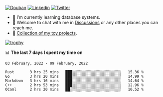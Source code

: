 
<p align="left">
<a href="https://www.douban.com/people/ixxchan"><img src="https://img.shields.io/badge/@ixxchan-007722?style=flat&logo=Douban&logoColor=white" alt="Douban" /></a> 
<a href="https://www.linkedin.com/in/xxchan/?locale=en_US"><img src="https://img.shields.io/badge/@xxchan-0073b1?style=flat&logo=LinkedIn&logoColor=white" alt="Linkedin" /></a> 
<a href="https://twitter.com/yayale_umi"><img src="https://img.shields.io/badge/@yayale__umi-1DA1F2?style=flat&logo=Twitter&logoColor=white" alt="Twitter"/></a>
</p>

- 🌱 I’m currently learning database systems.
- 💬 Welcome to chat with me in [Discussions](https://github.com/xxchan/xxchan/discussions) or any other places you can reach me.
- 🍚 [Collection of my toy projects](https://github.com/ixxchan).


[![trophy](https://github-profile-trophy.vercel.app/?username=xxchan&theme=flat&column=7&row=1)](https://github.com/xxchan)


📊 **The last 7 days I spent my time on** 

<!--START_SECTION:waka-->
```text
03 February, 2022 - 09 February, 2022

Rust       3 hrs 25 mins   ███░░░░░░░░░░░░░░░░░░░░░░   15.36 % 
Go         3 hrs 20 mins   ███░░░░░░░░░░░░░░░░░░░░░░   14.99 % 
Markdown   3 hrs 16 mins   ███░░░░░░░░░░░░░░░░░░░░░░   14.64 % 
C++        2 hrs 53 mins   ███░░░░░░░░░░░░░░░░░░░░░░   12.96 % 
OCaml      2 hrs 20 mins   ██░░░░░░░░░░░░░░░░░░░░░░░   10.52 %
```
<!--END_SECTION:waka-->

<!--
**xxchan/xxchan** is a ✨ _special_ ✨ repository because its `README.md` (this file) appears on your GitHub profile.

Here are some ideas to get you started:

- 🔭 I’m currently working on ...
- 🌱 I’m currently learning ...
- 👯 I’m looking to collaborate on ...
- 🤔 I’m looking for help with ...
- 💬 Ask me about ...
- 📫 How to reach me: ...
- 😄 Pronouns: ...
- ⚡ Fun fact: ...
-->
